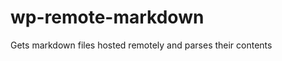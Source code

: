 wp-remote-markdown
==================

Gets markdown files hosted remotely and parses their contents
